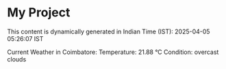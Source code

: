 # My Project

This content is dynamically generated in Indian Time (IST): 2025-04-05 05:26:07 IST


Current Weather in Coimbatore:
Temperature: 21.88 °C
Condition: overcast clouds
